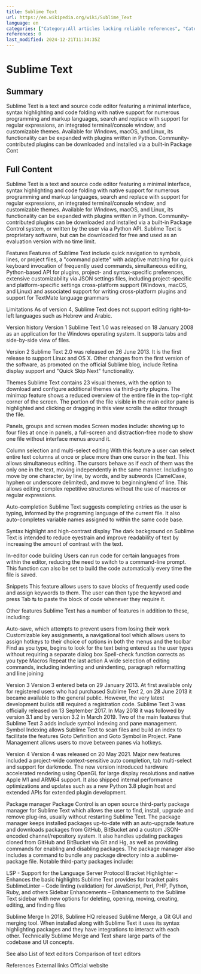 ```yaml
---
title: Sublime Text
url: https://en.wikipedia.org/wiki/Sublime_Text
language: en
categories: ["Category:All articles lacking reliable references", "Category:All articles with unsourced statements", "Category:Articles lacking reliable references from February 2012", "Category:Articles with short description", "Category:Articles with unsourced statements from April 2015", "Category:C++ software", "Category:CS1 errors: bare URL", "Category:CS1 errors: missing title", "Category:Cross-platform software", "Category:HTML editors", "Category:Linux text editors", "Category:MacOS text editors", "Category:Python (programming language) software", "Category:Short description matches Wikidata", "Category:Text editors", "Category:Unix text editors", "Category:Use dmy dates from June 2021", "Category:Wikipedia articles needing clarification from January 2015", "Category:Windows text editors", "Category:XML editors"]
references: 0
last_modified: 2024-12-21T11:34:35Z
---
```


# Sublime Text

## Summary

Sublime Text is a text and source code editor featuring a minimal interface, syntax highlighting and code folding with native support for numerous programming and markup languages, search and replace with support for regular expressions, an integrated terminal/console window, and customizable themes.  Available for Windows, macOS, and Linux, its functionality can be expanded with plugins written in Python.  Community-contributed plugins can be downloaded and installed via a built-in Package Cont

## Full Content

Sublime Text is a text and source code editor featuring a minimal interface, syntax highlighting and code folding with native support for numerous programming and markup languages, search and replace with support for regular expressions, an integrated terminal/console window, and customizable themes.  Available for Windows, macOS, and Linux, its functionality can be expanded with plugins written in Python.  Community-contributed plugins can be downloaded and installed via a built-in Package Control system, or written by the user via a Python API.  Sublime Text is proprietary software, but can be downloaded for free and used as an evaluation version with no time limit.

Features
Features of Sublime Text include quick navigation to symbols, lines, or project files, a "command palette" with adaptive matching for quick keyboard invocation of frequently used commands, simultaneous editing, Python-based API for plugins, project- and syntax-specific preferences, extensive customizability via JSON settings files, including project-specific and platform-specific settings cross-platform support (Windows, macOS, and Linux) and associated support for writing cross-platform plugins and support for TextMate language grammars

Limitations
As of version 4, Sublime Text does not support editing right-to-left languages such as Hebrew and Arabic.

Version history
Version 1
Sublime Text 1.0 was released on 18 January 2008 as an application for the Windows operating system. It supports tabs and side-by-side view of files.

Version 2
Sublime Text 2.0 was released on 26 June 2013. It is the first release to support Linux and OS X. Other changes from the first version of the software, as promoted on the official Sublime blog, include Retina display support and "Quick Skip Next" functionality.

Themes
Sublime Text contains 23 visual themes, with the option to download and configure additional themes via third-party plugins.
The minimap feature shows a reduced overview of the entire file in the top-right corner of the screen. The portion of the file visible in the main editor pane is highlighted and clicking or dragging in this view scrolls the editor through the file.

Panels, groups and screen modes
Screen modes include: showing up to four files at once in panels, a full-screen and distraction-free mode to show one file without interface menus around it.

Column selection and multi-select editing
With this feature a user can select entire text columns at once or place more than one cursor in the text. This allows simultaneous editing. The cursors behave as if each of them was the only one in the text, moving independently in the same manner. Including to move by one character, by line, by words, and by subwords (CamelCase, hyphen or underscore delimited), and move to beginning/end of line. This allows editing complex repetitive structures without the use of macros or regular expressions.

Auto-completion
Sublime Text suggests completing entries as the user is typing, informed by the programing language of the current file. It also auto-completes variable names assigned to within the same code base.

Syntax highlight and high-contrast display
The dark background on Sublime Text is intended to reduce eyestrain and improve readability of text by increasing the amount of contrast with the text.

In-editor code building
Users can run code for certain languages from within the editor, reducing the need to switch to a command-line prompt. This function can also be set to build the code automatically every time the file is saved.

Snippets
This feature allows users to save blocks of frequently used code and assign keywords to them. The user can then type the keyword and press Tab ↹ to paste the block of code whenever they require it.

Other features
Sublime Text has a number of features in addition to these, including:

Auto-save, which attempts to prevent users from losing their work
Customizable key assignments, a navigational tool which allows users to assign hotkeys to their choice of options in both the menus and the toolbar
Find as you type, begins to look for the text being entered as the user types without requiring a separate dialog box
Spell-check function corrects as you type
Macros
Repeat the last action
A wide selection of editing commands, including indenting and unindenting, paragraph reformatting and line joining

Version 3
Version 3 entered beta on 29 January 2013. At first available only for registered users who had purchased Sublime Text 2, on 28 June 2013 it became available to the general public. However, the very latest development builds still required a registration code. Sublime Text 3 was officially released on 13 September 2017. In May 2018 it was followed by version 3.1 and by version 3.2 in March 2019.
Two of the main features that Sublime Text 3 adds include symbol indexing and pane management. Symbol Indexing allows Sublime Text to scan files and build an index to facilitate the features Goto Definition and Goto Symbol in Project. Pane Management allows users to move between panes via hotkeys.

Version 4
Version 4 was released on 20 May 2021.
Major new features included a project-wide context-sensitive auto completion, tab multi-select and support for darkmode. The new version introduced hardware accelerated rendering using OpenGL for large display resolutions and native Apple M1 and ARM64 support. It also shipped internal performance optimizations and updates such as a new Python 3.8 plugin host and extended APIs for extended plugin development.

Package manager
Package Control is an open source third-party package manager for Sublime Text which allows the user to find, install, upgrade and remove plug-ins, usually without restarting Sublime Text. The package manager keeps installed packages up-to-date with an auto-upgrade feature and downloads packages from GitHub, BitBucket and a custom JSON-encoded channel/repository system. It also handles updating packages cloned from GitHub and BitBucket via Git and Hg, as well as providing commands for enabling and disabling packages. The package manager also includes a command to bundle any package directory into a .sublime-package file.
Notable third-party packages include:

LSP - Support for the Language Server Protocol
Bracket Highlighter – Enhances the basic highlights Sublime Text provides for bracket pairs
SublimeLinter – Code linting (validation) for JavaScript, Perl, PHP, Python, Ruby, and others
Sidebar Enhancements – Enhancements to the Sublime Text sidebar with new options for deleting, opening, moving, creating, editing, and finding files

Sublime Merge
In 2018, Sublime HQ released Sublime Merge, a Git GUI and merging tool. When installed along with Sublime Text it uses its syntax highlighting packages and they have integrations to interact with each other. Technically Sublime Merge and Text share large parts of the codebase and UI concepts.

See also
List of text editors
Comparison of text editors

References
External links
Official website
